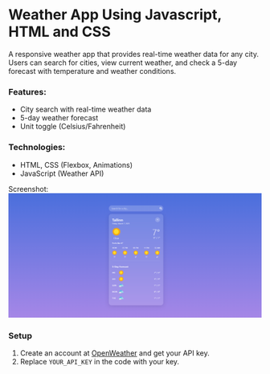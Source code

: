   <h1>Weather App Using Javascript, HTML and CSS</h1>
  A responsive weather app that provides real-time weather data for any city. Users can search for cities, view current weather, and check a 5-day forecast with temperature and weather conditions.

<h3>Features:</h3>
<ul>
  <li>City search with real-time weather data</li>
  <li>5-day weather forecast</li>
  <li>Unit toggle (Celsius/Fahrenheit)</li>
</ul>

<h3>Technologies:</h3>
<ul>
  <li>HTML, CSS (Flexbox, Animations)</li>
  <li>JavaScript (Weather API)</li>
</ul>

Screenshot:
![App Screenshot](Images/Screenshot%202025-03-07%20153842.png)

<h3>Setup</h3>

1. Create an account at [OpenWeather](https://openweathermap.org/) and get your API key.
2. Replace `YOUR_API_KEY` in the code with your key.
